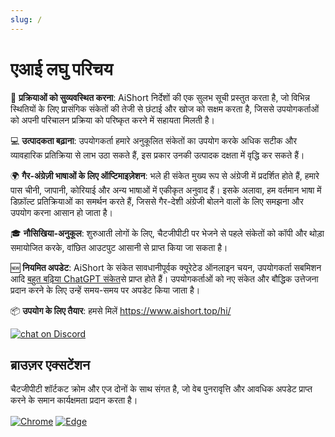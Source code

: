 ```yaml
---
slug: /
---
```


# एआई लघु परिचय

🚀 **प्रक्रियाओं को सुव्यवस्थित करना**: AiShort निर्देशों की एक सुलभ सूची प्रस्तुत करता है, जो विभिन्न स्थितियों के लिए प्रासंगिक संकेतों की तेजी से छंटाई और खोज को सक्षम करता है, जिससे उपयोगकर्ताओं को अपनी परिचालन प्रक्रिया को परिष्कृत करने में सहायता मिलती है।

💻 **उत्पादकता बढ़ाना**: उपयोगकर्ता हमारे अनुकूलित संकेतों का उपयोग करके अधिक सटीक और व्यावहारिक प्रतिक्रिया से लाभ उठा सकते हैं, इस प्रकार उनकी उत्पादक दक्षता में वृद्धि कर सकते हैं।

🌍 **गैर-अंग्रेज़ी भाषाओं के लिए ऑप्टिमाइज़ेशन**: भले ही संकेत मुख्य रूप से अंग्रेजी में प्रदर्शित होते हैं, हमारे पास चीनी, जापानी, कोरियाई और अन्य भाषाओं में एकीकृत अनुवाद हैं। इसके अलावा, हम वर्तमान भाषा में डिफ़ॉल्ट प्रतिक्रियाओं का समर्थन करते हैं, जिससे गैर-देशी अंग्रेजी बोलने वालों के लिए समझना और उपयोग करना आसान हो जाता है।

🎓 **नौसिखिया-अनुकूल**: शुरुआती लोगों के लिए, चैटजीपीटी पर भेजने से पहले संकेतों को कॉपी और थोड़ा समायोजित करके, वांछित आउटपुट आसानी से प्राप्त किया जा सकता है।

🆕 **नियमित अपडेट**: AiShort के संकेत सावधानीपूर्वक क्यूरेटेड ऑनलाइन चयन, उपयोगकर्ता सबमिशन आदि [बहुत बढ़िया ChatGPT संकेत](https://github.com/f/awesome-chatgpt-prompts)से प्राप्त होते हैं। उपयोगकर्ताओं को नए संकेत और बौद्धिक उत्तेजना प्रदान करने के लिए उन्हें समय-समय पर अपडेट किया जाता है।

📦 **उपयोग के लिए तैयार**: हमसे मिलें <https://www.aishort.top/hi/>

<a href="https://discord.gg/PZTQfJ4GjX">
   <img src="https://img.shields.io/discord/1048780149899939881?color=%2385c8c8&label=Discord&logo=discord&style=for-the-badge" alt="chat on Discord" />
</a>

## ब्राउज़र एक्सटेंशन

चैटजीपीटी शॉर्टकट क्रोम और एज दोनों के साथ संगत है, जो वेब पुनरावृत्ति और आवधिक अपडेट प्राप्त करने के समान कार्यक्षमता प्रदान करता है।

<a href="https://chrome.google.com/webstore/detail/chatgpt-shortcut/blcgeoojgdpodnmnhfpohphdhfncblnj">
  <img src="https://img.newzone.top/2023-06-05-12-28-49.png?imageMogr2/format/webp"  alt="Chrome" valign="middle" /></a>

<a href="https://microsoftedge.microsoft.com/addons/detail/chatgpt-shortcut/hnggpalhfjmdhhmgfjpmhlfilnbmjoin">
  <img src="https://img.newzone.top/2023-06-05-12-26-20.png?imageMogr2/format/webp" alt="Edge" valign="middle" /></a>
